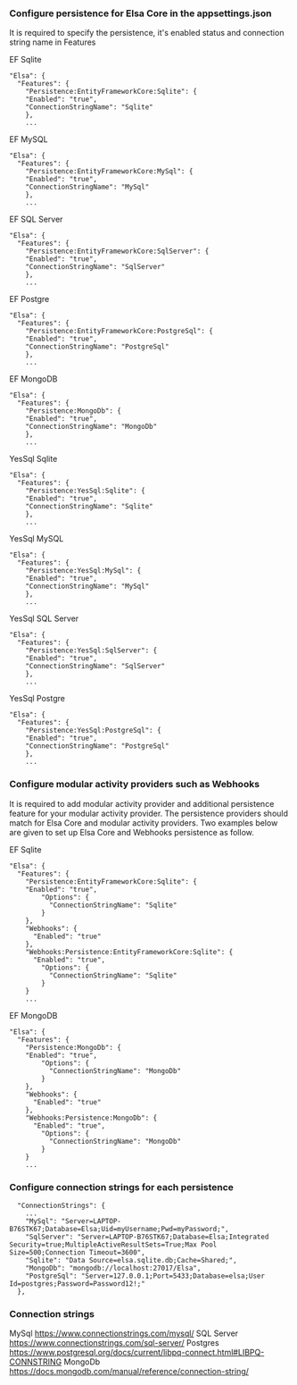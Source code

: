 ### Configure persistence for Elsa Core in the appsettings.json

It is required to specify the persistence, it's enabled status and connection string name in Features

EF Sqlite
```
"Elsa": {
  "Features": {
    "Persistence:EntityFrameworkCore:Sqlite": {
    "Enabled": "true",
    "ConnectionStringName": "Sqlite"
    },
    ...
```

EF MySQL
```
"Elsa": {
  "Features": {
    "Persistence:EntityFrameworkCore:MySql": {
    "Enabled": "true",
    "ConnectionStringName": "MySql"
    },
    ...
```

EF SQL Server
```
"Elsa": {
  "Features": {
    "Persistence:EntityFrameworkCore:SqlServer": {
    "Enabled": "true",
    "ConnectionStringName": "SqlServer"
    },
    ...  
```

EF Postgre
```
"Elsa": {
  "Features": {
    "Persistence:EntityFrameworkCore:PostgreSql": {
    "Enabled": "true",
    "ConnectionStringName": "PostgreSql"
    },
    ...
```

EF MongoDB
```
"Elsa": {
  "Features": {
    "Persistence:MongoDb": {
    "Enabled": "true",
    "ConnectionStringName": "MongoDb"
    },
    ...
```

YesSql Sqlite
```
"Elsa": {
  "Features": {
    "Persistence:YesSql:Sqlite": {
    "Enabled": "true",
    "ConnectionStringName": "Sqlite"
    },
    ...
```

YesSql MySQL
```
"Elsa": {
  "Features": {
    "Persistence:YesSql:MySql": {
    "Enabled": "true",
    "ConnectionStringName": "MySql"
    },
    ...
```

YesSql SQL Server
```
"Elsa": {
  "Features": {
    "Persistence:YesSql:SqlServer": {
    "Enabled": "true",
    "ConnectionStringName": "SqlServer"
    },
    ...
```

YesSql Postgre
```
"Elsa": {
  "Features": {
    "Persistence:YesSql:PostgreSql": {
    "Enabled": "true",
    "ConnectionStringName": "PostgreSql"
    },
    ...
```

### Configure modular activity providers such as Webhooks
It is required to add modular activity provider and additional persistence feature for your modular activity provider.
The persistence providers should match for Elsa Core and modular activity providers.
Two examples below are given to set up Elsa Core and Webhooks persistence as follow.

EF Sqlite
```
"Elsa": {
  "Features": {
    "Persistence:EntityFrameworkCore:Sqlite": {
    "Enabled": "true",
        "Options": {
          "ConnectionStringName": "Sqlite"
        }
    },
    "Webhooks": {
      "Enabled": "true"
    },
    "Webhooks:Persistence:EntityFrameworkCore:Sqlite": {
      "Enabled": "true",
        "Options": {
          "ConnectionStringName": "Sqlite"
        }
    }
    ...
```

EF MongoDB
```
"Elsa": {
  "Features": {
    "Persistence:MongoDb": {
    "Enabled": "true",
        "Options": {
          "ConnectionStringName": "MongoDb"
        }
    },
    "Webhooks": {
      "Enabled": "true"
    },
    "Webhooks:Persistence:MongoDb": {
      "Enabled": "true",
        "Options": {
          "ConnectionStringName": "MongoDb"
        }
    }
    ...
```

### Configure connection strings for each persistence

```
  "ConnectionStrings": {
    ...
    "MySql": "Server=LAPTOP-B76STK67;Database=Elsa;Uid=myUsername;Pwd=myPassword;",
    "SqlServer": "Server=LAPTOP-B76STK67;Database=Elsa;Integrated Security=true;MultipleActiveResultSets=True;Max Pool Size=500;Connection Timeout=3600",
    "Sqlite": "Data Source=elsa.sqlite.db;Cache=Shared;",
    "MongoDb": "mongodb://localhost:27017/Elsa",
    "PostgreSql": "Server=127.0.0.1;Port=5433;Database=elsa;User Id=postgres;Password=Password12!;"
  },
```

### Connection strings
MySql
https://www.connectionstrings.com/mysql/
SQL Server
https://www.connectionstrings.com/sql-server/
Postgres
https://www.postgresql.org/docs/current/libpq-connect.html#LIBPQ-CONNSTRING
MongoDb
https://docs.mongodb.com/manual/reference/connection-string/